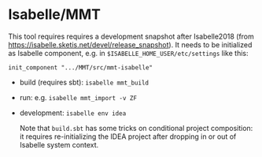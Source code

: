 Isabelle/MMT
============

This tool requires requires a development snapshot after Isabelle2018 (from
https://isabelle.sketis.net/devel/release_snapshot). It needs to be initialized
as Isabelle component, e.g. in ```$ISABELLE_HOME_USER/etc/settings``` like this:

    init_component ".../MMT/src/mmt-isabelle"

* build (requires sbt): ```isabelle mmt_build```

* run: e.g. ```isabelle mmt_import -v ZF```

* development: ```isabelle env idea```

  Note that ```build.sbt``` has some tricks on conditional project composition:
  it requires re-initializing the IDEA project after dropping in or out of
  Isabelle system context.
